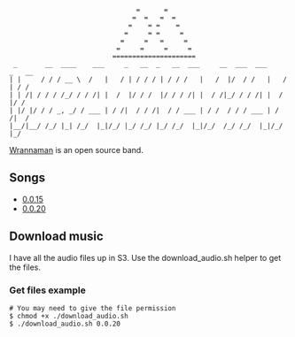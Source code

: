 ```

                                =      =
                               =  =   =  =
                              =    = =    =
                             =     = =     =
                            =     =   =     =
                           =     =     =     =
                          =====================
 _       __  ____    ___     _   __  _   __  ___     __  ___  ___     _   __
| |     / / / __ \  /   |   / | / / / | / / /   |   /  |/  / /   |   / | / /
| | /| / / / /_/ / / /| |  /  |/ / /  |/ / / /| |  / /|_/ / / /| |  /  |/ /
| |/ |/ / / _, _/ / ___ | / /|  / / /|  / / ___ | / /  / / / ___ | / /|  /
|__/|__/ /_/ |_| /_/  |_|/_/ |_/ /_/ |_/ /_/  |_|/_/  /_/ /_/  |_|/_/ |_/
```
[Wrannaman](https://soundcloud.com/wrannaman) is an open source band.


## Songs
- [0.0.15](https://soundcloud.com/wrannaman/00159a)
- [0.0.20](https://soundcloud.com/wrannaman/0201a)

## Download music
I have all the audio files up in S3. Use the download_audio.sh helper to get the files.

### Get files example

```
# You may need to give the file permission
$ chmod +x ./download_audio.sh
$ ./download_audio.sh 0.0.20

```
